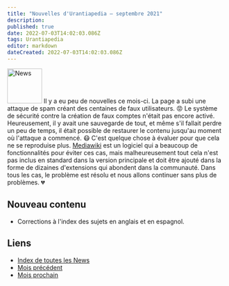 ```yaml
---
title: "Nouvelles d'Urantiapedia — septembre 2021"
description: 
published: true
date: 2022-07-03T14:02:03.086Z
tags: Urantiapedia
editor: markdown
dateCreated: 2022-07-03T14:02:03.086Z
---
```


<img src="/_assets/svg/icon-news.svg" alt="News" style="width: 80px;"> Il y a eu peu de nouvelles ce mois-ci. La page a subi une attaque de spam créant des centaines de faux utilisateurs. :rage: Le système de sécurité contre la création de faux comptes n'était pas encore activé. Heureusement, il y avait une sauvegarde de tout, et même s'il fallait perdre un peu de temps, il était possible de restaurer le contenu jusqu'au moment où l'attaque a commencé. :mask: C'est quelque chose à évaluer pour que cela ne se reproduise plus. [Mediawiki](https://www.mediawiki.org/wiki/MediaWiki) est un logiciel qui a beaucoup de fonctionnalités pour éviter ces cas, mais malheureusement tout cela n'est pas inclus en standard dans la version principale et doit être ajouté dans la forme de dizaines d'extensions qui abondent dans la communauté. Dans tous les cas, le problème est résolu et nous allons continuer sans plus de problèmes. :broken_heart:

## Nouveau contenu

- Corrections à l'index des sujets en anglais et en espagnol.


## Liens

- [Index de toutes les News](/fr/news)
- [Mois précédent](/fr/news/2021/08)
- [Mois prochain](/fr/news/2021/10)